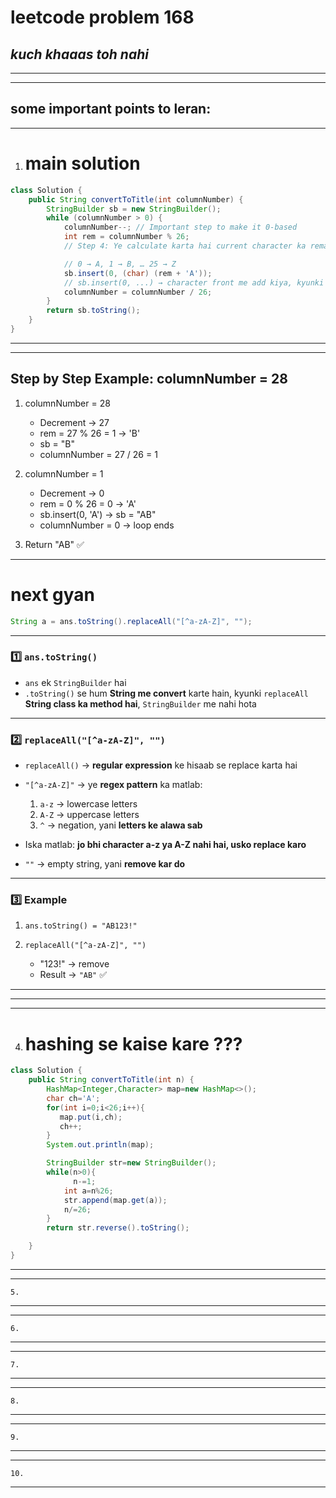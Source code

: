 # leetcode problem 168

***kuch khaaas toh nahi***
---
*** *** 
---

## some important points to leran:

---
1. # main solution
```java
class Solution {
    public String convertToTitle(int columnNumber) {
        StringBuilder sb = new StringBuilder();
        while (columnNumber > 0) {
            columnNumber--; // Important step to make it 0-based
            int rem = columnNumber % 26;
            // Step 4: Ye calculate karta hai current character ka remainder

            // 0 → A, 1 → B, … 25 → Z
            sb.insert(0, (char) (rem + 'A'));
            // sb.insert(0, ...) → character front me add kiya, kyunki least significant letter last me aana chahiye
            columnNumber = columnNumber / 26;
        }
        return sb.toString();
    }
}

```
---
---


## **Step by Step Example: columnNumber = 28**

1. columnNumber = 28

   * Decrement → 27
   * rem = 27 % 26 = 1 → 'B'
   * sb = "B"
   * columnNumber = 27 / 26 = 1
2. columnNumber = 1

   * Decrement → 0
   * rem = 0 % 26 = 0 → 'A'
   * sb.insert(0, 'A') → sb = "AB"
   * columnNumber = 0 → loop ends
3. Return "AB" ✅

---




# next gyan 

```java
String a = ans.toString().replaceAll("[^a-zA-Z]", "");
```

---

### **1️⃣ `ans.toString()`**

* `ans` ek `StringBuilder` hai
* `.toString()` se hum **String me convert** karte hain, kyunki `replaceAll` **String class ka method hai**, `StringBuilder` me nahi hota

---

### **2️⃣ `replaceAll("[^a-zA-Z]", "")`**

* `replaceAll()` → **regular expression** ke hisaab se replace karta hai

* `"[^a-zA-Z]"` → ye **regex pattern** ka matlab:

  1. `a-z` → lowercase letters
  2. `A-Z` → uppercase letters
  3. `^` → negation, yani **letters ke alawa sab**

* Iska matlab: **jo bhi character a-z ya A-Z nahi hai, usko replace karo**

* `""` → empty string, yani **remove kar do**

---

### **3️⃣ Example**

1. `ans.toString() = "AB123!"`
2. `replaceAll("[^a-zA-Z]", "")`

   * "123!" → remove
   * Result → `"AB"` ✅

---




---
---

4. # hashing se kaise kare ???
```java
class Solution {
    public String convertToTitle(int n) {
        HashMap<Integer,Character> map=new HashMap<>();
        char ch='A';
        for(int i=0;i<26;i++){
           map.put(i,ch);
           ch++;
        }
        System.out.println(map);

        StringBuilder str=new StringBuilder();
        while(n>0){
              n-=1;
            int a=n%26;
            str.append(map.get(a));
            n/=26;
        }
        return str.reverse().toString();

    }
}
```
---
---
```
5.
```
---
---
```
6.
```
---
---
```
7.
```
---
---
```
8.
```
---

---
```
9.
```
---
---
```
10.
```
---
